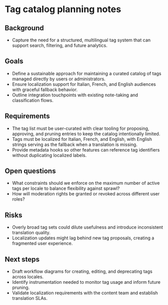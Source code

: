 # Tag catalog planning notes

## Background
- Capture the need for a structured, multilingual tag system that can support search, filtering, and future analytics.

## Goals
- Define a sustainable approach for maintaining a curated catalog of tags managed directly by users or administrators.
- Ensure localization support for Italian, French, and English audiences with graceful fallback behavior.
- Outline integration touchpoints with existing note-taking and classification flows.

## Requirements
- The tag list must be user-curated with clear tooling for proposing, approving, and pruning entries to keep the catalog intentionally limited.
- Tags must be localized for Italian, French, and English, with English strings serving as the fallback when a translation is missing.
- Provide metadata hooks so other features can reference tag identifiers without duplicating localized labels.

## Open questions
- What constraints should we enforce on the maximum number of active tags per locale to balance flexibility against sprawl?
- How will moderation rights be granted or revoked across different user roles?

## Risks
- Overly broad tag sets could dilute usefulness and introduce inconsistent translation quality.
- Localization updates might lag behind new tag proposals, creating a fragmented user experience.

## Next steps
- Draft workflow diagrams for creating, editing, and deprecating tags across locales.
- Identify instrumentation needed to monitor tag usage and inform future pruning.
- Validate localization requirements with the content team and establish translation SLAs.
